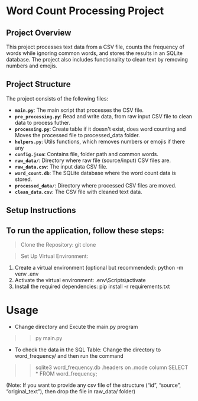 # Word Count Processing Project

## Project Overview

This project processes text data from a CSV file, counts the frequency of words while ignoring common words, and stores the results in an SQLite database. The project also includes functionality to clean text by removing numbers and emojis.

## Project Structure

The project consists of the following files:

- **`main.py`**: The main script that processes the CSV file.
- **`pre_processing.py`**: Read and write data, from raw input CSV file to clean data to process futher.
- **`processing.py`**: Create table if it doesn't exist, does word counting and Moves the processed file to processed_data folder.
- **`helpers.py`**: Utils functions, which removes numbers or emojis if there any
- **`config.json`**: Contains file, folder path and common words.
- **`raw_data/`**: Directory where raw file (source/input) CSV files are.
- **`raw_data.csv`**: The input data CSV file.
- **`word_count.db`**: The SQLite database where the word count data is stored.
- **`processed_data/`**: Directory where processed CSV files are moved.
- **`clean_data.csv`**: The CSV file with cleaned text data.


## Setup Instructions

## To run the application, follow these steps:
> Clone the Repository: git clone 

> Set Up Virtual Environment: 
1. Create a virtual environment (optional but recommended): python -m venv .env
2. Activate the virtual environment: .env\Scripts\activate
3. Install the required dependencies: pip install -r requirements.txt

# Usage

- Change directory and Excute the main.py program
>> py main.py

- To check the data in the SQL Table:
Change the directory to word_frequency/ and then run the command
>> sqlite3 word_frequency.db
>> .headers on
>> .mode column
>> SELECT * FROM word_frequency;

(Note: If you want to provide any csv file of the structure (“id”, “source”, “original_text”), then drop the file in raw_data/ folder)